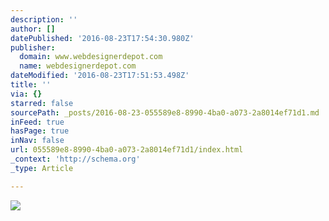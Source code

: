 ```yaml
---
description: ''
author: []
datePublished: '2016-08-23T17:54:30.980Z'
publisher:
  domain: www.webdesignerdepot.com
  name: webdesignerdepot.com
dateModified: '2016-08-23T17:51:53.498Z'
title: ''
via: {}
starred: false
sourcePath: _posts/2016-08-23-055589e8-8990-4ba0-a073-2a8014ef71d1.md
inFeed: true
hasPage: true
inNav: false
url: 055589e8-8990-4ba0-a073-2a8014ef71d1/index.html
_context: 'http://schema.org'
_type: Article

---
```

![](http://netdna.webdesignerdepot.com/uploads/2014/11/featured21.jpg)